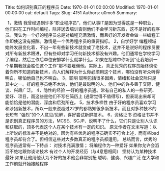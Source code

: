 Title: 如何识别真正的程序员
Date: 1970-01-01 00:00:00
Modified: 1970-01-01 00:00:00
cat: default
Tags: 
Slug: 4151
Authors: u0mo5 
Summary: 

 
1，激情
我曾经遇到许多“职业程序员”，他们从事IT是因为觉得这是一种职业，他们只在工作时间编程，除非送去培训否则他们不会学习新东西，这不是好的程序员。我认为一个好的程序员总是对编程充满激情，而且好的开发者会做一些编程工作即使这没有报酬。激情是一个优秀程序员的重要指标。
2，自学好学
编程领域始终发展变化着，不出一年有些新技术就变成了老技术，这并不是说好的程序员要对所有新技术跟进，但有些却对学习任何新技术都没有兴趣。他们通常在学校学习了编程，然后工作后单位安排学什么就学什么。如果在招聘中你听到“让我培训一个星期我就会胜任这个工作”那不要雇佣他。实际上，真正优秀的程序员始终谈论着你所不知道的新技术，向人们解释为什么你必须用这个技术，哪怕没有听众听得明白，哪怕他自己也不明白。
3，聪明
聪明包括很多因素，情绪和社会交际只是其中之一。好的程序员绝不木讷，他们是最聪明的人，他们中的许多善于交际，健谈、兴趣广泛。
4，隐性的经验
—好的程序员通。常有自己的私人的一些研究、爱好、项目，而这些是他们不写在简历上 (通常觉得不值得写)，但表现出来却可能恰恰是他的潜能、深度和后劲所在。
5，技术多样性
由于好的程序员喜欢学习和涉猎新技术，所以一般来说超过22岁的都熟知很多新技术，而且对多种技术的长短有 “强烈”的个人意见/见解，喜好尝试新鲜技术。
6，资格证书
资格证书并不是识别真正程序员的方法，MCSE、SCJP、说明不了什么，它们只是让别人认识和获取的，顶多代表这个人在某个技术有一定的知识。
原文作者在文末写道：以上所说的标准并不是绝对的，因为有些优秀的程序员确实不符合上述，而有些bad程序员却符合了。但相信这些对大多数真正的程序员都适用。
总结而言，优秀的程序员通常有一下特点：
对技术充满激情；
将编程作为一种爱好
如果你允许会滔滔不绝地跟你谈论技术
有过个人的开发经历（与4意思相同）
坚持认为某种技术最好
如果让他用他认为不好的技术他会非常别扭
聪明、健谈、兴趣广泛
在大学和工作前就开始接触程序
